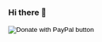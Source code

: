 ### Hi there 👋

<form action="https://www.paypal.com/donate" method="post" target="_top">
<input type="hidden" name="hosted_button_id" value="2JMUZJKJ5TNT4" />
<input type="image" src="https://www.paypalobjects.com/en_US/i/btn/btn_donate_LG.gif" border="0" name="submit" title="PayPal - The safer, easier way to pay online!" alt="Donate with PayPal button" />
<img alt="" border="0" src="https://www.paypal.com/en_HU/i/scr/pixel.gif" width="1" height="1" />
</form>
